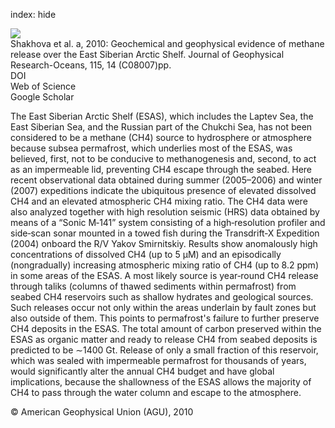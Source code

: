 index: hide

<div class="Citation">
    <div class="Citation-thumb CitationThumb-linked"  data-href="https://doi.org/10.1029/2009jc005602">
      <img src="https://static.claimspace.cloud/climate-study-static/refs/thumbs/4/Shakhova_et_al_2010a-thumb.png" />
    </div>

  <div class="Citation-body">
    <div class="Citation-text">Shakhova et al. a, 2010: Geochemical and geophysical evidence of methane release over the East Siberian Arctic Shelf. <span class="Article-journal">Journal of Geophysical Research-Oceans, </span><span class="Article-volume">115, </span>14 (C08007)pp.</div>
    <div class="Citation-links">
      <div class="CitationLink" data-href="https://doi.org/10.1029/2009jc005602">
        <div class="CitationLink-icon CitationLink-Doi"></div>
        <div class="CitationLink-text">DOI</div>
      </div>
      <div class="CitationLink" data-href="http://cel.webofknowledge.com/InboundService.do?customersID=atyponcel&smartRedirect=yes&mode=FullRecord&IsProductCode=Yes&product=CEL&Init=Yes&Func=Frame&action=retrieve&SrcApp=literatum&SrcAuth=atyponcel&SID=7CNc3cIRaBKjGbSujFM&UT=WOS:000280720000002">
        <div class="CitationLink-icon CitationLink-Isi"></div>
        <div class="CitationLink-text">Web of Science</div>
      </div>
      <div class="CitationLink" data-href="https://scholar.google.com/scholar?q=10.1029/2009jc005602">
        <div class="CitationLink-icon CitationLink-Scholar"></div>
        <div class="CitationLink-text">Google Scholar</div>
      </div>
    </div>
  </div>
</div>

The East Siberian Arctic Shelf (ESAS), which includes the Laptev Sea, the East Siberian Sea, and the Russian part of the Chukchi Sea, has not been considered to be a methane (CH4) source to hydrosphere or atmosphere because subsea permafrost, which underlies most of the ESAS, was believed, first, not to be conducive to methanogenesis and, second, to act as an impermeable lid, preventing CH4 escape through the seabed. Here recent observational data obtained during summer (2005–2006) and winter (2007) expeditions indicate the ubiquitous presence of elevated dissolved CH4 and an elevated atmospheric CH4 mixing ratio. The CH4 data were also analyzed together with high resolution seismic (HRS) data obtained by means of a “Sonic M‐141” system consisting of a high‐resolution profiler and side‐scan sonar mounted in a towed fish during the Transdrift‐X Expedition (2004) onboard the R/V Yakov Smirnitskiy. Results show anomalously high concentrations of dissolved CH4 (up to 5 μM) and an episodically (nongradually) increasing atmospheric mixing ratio of CH4 (up to 8.2 ppm) in some areas of the ESAS. A most likely source is year‐round CH4 release through taliks (columns of thawed sediments within permafrost) from seabed CH4 reservoirs such as shallow hydrates and geological sources. Such releases occur not only within the areas underlain by fault zones but also outside of them. This points to permafrost's failure to further preserve CH4 deposits in the ESAS. The total amount of carbon preserved within the ESAS as organic matter and ready to release CH4 from seabed deposits is predicted to be ∼1400 Gt. Release of only a small fraction of this reservoir, which was sealed with impermeable permafrost for thousands of years, would significantly alter the annual CH4 budget and have global implications, because the shallowness of the ESAS allows the majority of CH4 to pass through the water column and escape to the atmosphere.

<div class="Citation-copy">
&copy; American Geophysical Union (AGU), 2010
</div>